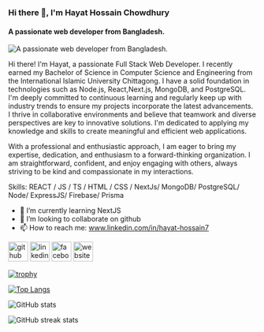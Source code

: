 ### Hi there 👋, I'm Hayat Hossain Chowdhury
#### A passionate web developer from Bangladesh.
![A passionate web developer from Bangladesh.](https://i.ibb.co/G7CNCL1/1693384554148.jpg)

Hi there! I'm Hayat, a passionate Full Stack Web Developer. I recently earned my Bachelor of Science in Computer Science and Engineering from the International Islamic University Chittagong. I have a solid foundation in technologies such as Node.js, React,Next.js, MongoDB, and PostgreSQL. I'm deeply committed to continuous learning and regularly keep up with industry trends to ensure my projects incorporate the latest advancements. I thrive in collaborative environments and believe that teamwork and diverse perspectives are key to innovative solutions. I'm dedicated to applying my knowledge and skills to create meaningful and efficient web applications. 
             
With a professional and enthusiastic approach, I am eager to bring my expertise, dedication, and enthusiasm to a forward-thinking organization. I am straightforward, confident, and enjoy engaging with others, always striving to be kind and compassionate in my interactions.

Skills: REACT / JS / TS / HTML / CSS / NextJs/ MongoDB/ PostgreSQL/ Node/ ExpressJS/ Firebase/ Prisma

- 🌱 I’m currently learning NextJS 
- 👯 I’m looking to collaborate on github 
- 📫 How to reach me: www.linkedin.com/in/hayat-hossain7 


[<img src='https://cdn.jsdelivr.net/npm/simple-icons@3.0.1/icons/github.svg' alt='github' height='40'>](https://github.com/nakib1948)  [<img src='https://cdn.jsdelivr.net/npm/simple-icons@3.0.1/icons/linkedin.svg' alt='linkedin' height='40'>](https://www.linkedin.com/in/www.linkedin.com/in/hayat-hossain7/)  [<img src='https://cdn.jsdelivr.net/npm/simple-icons@3.0.1/icons/facebook.svg' alt='facebook' height='40'>](https://www.facebook.com/https://www.facebook.com/HayatHossainNChowdhury/)  [<img src='https://cdn.jsdelivr.net/npm/simple-icons@3.0.1/icons/icloud.svg' alt='website' height='40'>](https://hayat-hossain-portfolio.netlify.app/)  


[![trophy](https://github-profile-trophy.vercel.app/?username=nakib1948)](https://github.com/ryo-ma/github-profile-trophy)

[![Top Langs](https://github-readme-stats.vercel.app/api/top-langs/?username=nakib1948)](https://github.com/anuraghazra/github-readme-stats)

![GitHub stats](https://github-readme-stats.vercel.app/api?username=nakib1948&show_icons=true&count_private=true)  

![GitHub streak stats](https://streak-stats.demolab.com/?user=nakib1948)  
